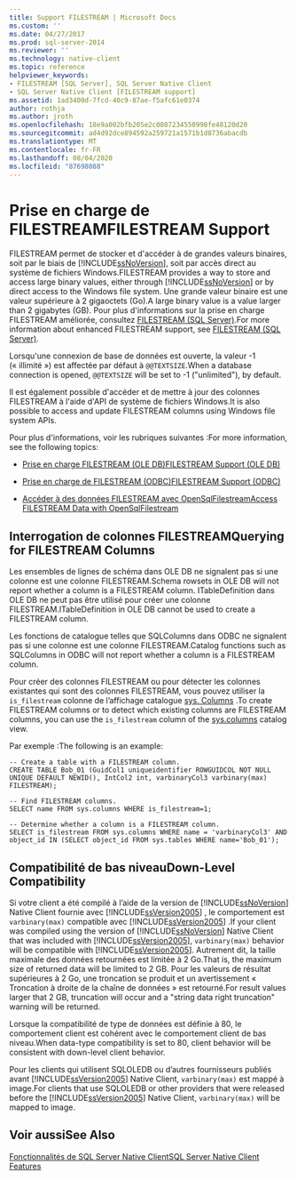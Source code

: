 ```yaml
---
title: Support FILESTREAM | Microsoft Docs
ms.custom: ''
ms.date: 04/27/2017
ms.prod: sql-server-2014
ms.reviewer: ''
ms.technology: native-client
ms.topic: reference
helpviewer_keywords:
- FILESTREAM [SQL Server], SQL Server Native Client
- SQL Server Native Client [FILESTREAM support]
ms.assetid: 1ad3400d-7fcd-40c9-87ae-f5afc61e0374
author: rothja
ms.author: jroth
ms.openlocfilehash: 18e9a002bfb205e2c0807234550998fe48120d20
ms.sourcegitcommit: ad4d92dce894592a259721a1571b1d8736abacdb
ms.translationtype: MT
ms.contentlocale: fr-FR
ms.lasthandoff: 08/04/2020
ms.locfileid: "87698088"
---
```

# <a name="filestream-support"></a><span data-ttu-id="82089-102">Prise en charge de FILESTREAM</span><span class="sxs-lookup"><span data-stu-id="82089-102">FILESTREAM Support</span></span>
  <span data-ttu-id="82089-103">FILESTREAM permet de stocker et d'accéder à de grandes valeurs binaires, soit par le biais de [!INCLUDE[ssNoVersion](../../../includes/ssnoversion-md.md)], soit par accès direct au système de fichiers Windows.</span><span class="sxs-lookup"><span data-stu-id="82089-103">FILESTREAM provides a way to store and access large binary values, either through [!INCLUDE[ssNoVersion](../../../includes/ssnoversion-md.md)] or by direct access to the Windows file system.</span></span> <span data-ttu-id="82089-104">Une grande valeur binaire est une valeur supérieure à 2 gigaoctets (Go).</span><span class="sxs-lookup"><span data-stu-id="82089-104">A large binary value is a value larger than 2 gigabytes (GB).</span></span> <span data-ttu-id="82089-105">Pour plus d'informations sur la prise en charge FILESTREAM améliorée, consultez [FILESTREAM &#40;SQL Server&#41;](../../blob/filestream-sql-server.md).</span><span class="sxs-lookup"><span data-stu-id="82089-105">For more information about enhanced FILESTREAM support, see [FILESTREAM &#40;SQL Server&#41;](../../blob/filestream-sql-server.md).</span></span>  
  
 <span data-ttu-id="82089-106">Lorsqu'une connexion de base de données est ouverte, la valeur -1 (« illimité ») est affectée par défaut à `@@TEXTSIZE`.</span><span class="sxs-lookup"><span data-stu-id="82089-106">When a database connection is opened, `@@TEXTSIZE` will be set to -1 ("unlimited"), by default.</span></span>  
  
 <span data-ttu-id="82089-107">Il est également possible d'accéder et de mettre à jour des colonnes FILESTREAM à l'aide d'API de système de fichiers Windows.</span><span class="sxs-lookup"><span data-stu-id="82089-107">It is also possible to access and update FILESTREAM columns using Windows file system APIs.</span></span>  
  
 <span data-ttu-id="82089-108">Pour plus d'informations, voir les rubriques suivantes :</span><span class="sxs-lookup"><span data-stu-id="82089-108">For more information, see the following topics:</span></span>  
  
-   [<span data-ttu-id="82089-109">Prise en charge FILESTREAM &#40;OLE DB&#41;</span><span class="sxs-lookup"><span data-stu-id="82089-109">FILESTREAM Support &#40;OLE DB&#41;</span></span>](../ole-db/filestream-support-ole-db.md)  
  
-   [<span data-ttu-id="82089-110">Prise en charge de FILESTREAM &#40;ODBC&#41;</span><span class="sxs-lookup"><span data-stu-id="82089-110">FILESTREAM Support &#40;ODBC&#41;</span></span>](../odbc/filestream-support-odbc.md)  
  
-   [<span data-ttu-id="82089-111">Accéder à des données FILESTREAM avec OpenSqlFilestream</span><span class="sxs-lookup"><span data-stu-id="82089-111">Access FILESTREAM Data with OpenSqlFilestream</span></span>](../../blob/access-filestream-data-with-opensqlfilestream.md)  
  
## <a name="querying-for-filestream-columns"></a><span data-ttu-id="82089-112">Interrogation de colonnes FILESTREAM</span><span class="sxs-lookup"><span data-stu-id="82089-112">Querying for FILESTREAM Columns</span></span>  
 <span data-ttu-id="82089-113">Les ensembles de lignes de schéma dans OLE DB ne signalent pas si une colonne est une colonne FILESTREAM.</span><span class="sxs-lookup"><span data-stu-id="82089-113">Schema rowsets in OLE DB will not report whether a column is a FILESTREAM column.</span></span> <span data-ttu-id="82089-114">ITableDefinition dans OLE DB ne peut pas être utilisé pour créer une colonne FILESTREAM.</span><span class="sxs-lookup"><span data-stu-id="82089-114">ITableDefinition in OLE DB cannot be used to create a FILESTREAM column.</span></span>  
  
 <span data-ttu-id="82089-115">Les fonctions de catalogue telles que SQLColumns dans ODBC ne signalent pas si une colonne est une colonne FILESTREAM.</span><span class="sxs-lookup"><span data-stu-id="82089-115">Catalog functions such as SQLColumns in ODBC will not report whether a column is a FILESTREAM column.</span></span>  
  
 <span data-ttu-id="82089-116">Pour créer des colonnes FILESTREAM ou pour détecter les colonnes existantes qui sont des colonnes FILESTREAM, vous pouvez utiliser la `is_filestream` colonne de l’affichage catalogue [sys. Columns](/sql/relational-databases/system-catalog-views/sys-columns-transact-sql) .</span><span class="sxs-lookup"><span data-stu-id="82089-116">To create FILESTREAM columns or to detect which existing columns are FILESTREAM columns, you can use the `is_filestream` column of the [sys.columns](/sql/relational-databases/system-catalog-views/sys-columns-transact-sql) catalog view.</span></span>  
  
 <span data-ttu-id="82089-117">Par exemple :</span><span class="sxs-lookup"><span data-stu-id="82089-117">The following is an example:</span></span>  
  
```  
-- Create a table with a FILESTREAM column.  
CREATE TABLE Bob_01 (GuidCol1 uniqueidentifier ROWGUIDCOL NOT NULL UNIQUE DEFAULT NEWID(), IntCol2 int, varbinaryCol3 varbinary(max) FILESTREAM);  
  
-- Find FILESTREAM columns.  
SELECT name FROM sys.columns WHERE is_filestream=1;  
  
-- Determine whether a column is a FILESTREAM column.  
SELECT is_filestream FROM sys.columns WHERE name = 'varbinaryCol3' AND object_id IN (SELECT object_id FROM sys.tables WHERE name='Bob_01');  
```  
  
## <a name="down-level-compatibility"></a><span data-ttu-id="82089-118">Compatibilité de bas niveau</span><span class="sxs-lookup"><span data-stu-id="82089-118">Down-Level Compatibility</span></span>  
 <span data-ttu-id="82089-119">Si votre client a été compilé à l’aide de la version de [!INCLUDE[ssNoVersion](../../../includes/ssnoversion-md.md)] Native Client fournie avec [!INCLUDE[ssVersion2005](../../../includes/sscurrent-md.md)] , le comportement est `varbinary(max)` compatible avec [!INCLUDE[ssVersion2005](../../../includes/ssversion2005-md.md)] .</span><span class="sxs-lookup"><span data-stu-id="82089-119">If your client was compiled using the version of [!INCLUDE[ssNoVersion](../../../includes/ssnoversion-md.md)] Native Client that was included with [!INCLUDE[ssVersion2005](../../../includes/sscurrent-md.md)], `varbinary(max)` behavior will be compatible with [!INCLUDE[ssVersion2005](../../../includes/ssversion2005-md.md)].</span></span> <span data-ttu-id="82089-120">Autrement dit, la taille maximale des données retournées est limitée à 2 Go.</span><span class="sxs-lookup"><span data-stu-id="82089-120">That is, the maximum size of returned data will be limited to 2 GB.</span></span> <span data-ttu-id="82089-121">Pour les valeurs de résultat supérieures à 2 Go, une troncation se produit et un avertissement « Troncation à droite de la chaîne de données » est retourné.</span><span class="sxs-lookup"><span data-stu-id="82089-121">For result values larger that 2 GB, truncation will occur and a "string data right truncation" warning will be returned.</span></span>  
  
 <span data-ttu-id="82089-122">Lorsque la compatibilité de type de données est définie à 80, le comportement client est cohérent avec le comportement client de bas niveau.</span><span class="sxs-lookup"><span data-stu-id="82089-122">When data-type compatibility is set to 80, client behavior will be consistent with down-level client behavior.</span></span>  
  
 <span data-ttu-id="82089-123">Pour les clients qui utilisent SQLOLEDB ou d’autres fournisseurs publiés avant [!INCLUDE[ssVersion2005](../../../includes/ssnoversion-md.md)] Native Client, `varbinary(max)` est mappé à image.</span><span class="sxs-lookup"><span data-stu-id="82089-123">For clients that use SQLOLEDB or other providers that were released before the [!INCLUDE[ssVersion2005](../../../includes/ssnoversion-md.md)] Native Client, `varbinary(max)` will be mapped to image.</span></span>  
  
## <a name="see-also"></a><span data-ttu-id="82089-124">Voir aussi</span><span class="sxs-lookup"><span data-stu-id="82089-124">See Also</span></span>  
 [<span data-ttu-id="82089-125">Fonctionnalités de SQL Server Native Client</span><span class="sxs-lookup"><span data-stu-id="82089-125">SQL Server Native Client Features</span></span>](sql-server-native-client-features.md)  
  
  
